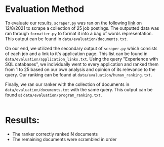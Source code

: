 # Evaluation Method

To evaluate our results, `scraper.py` was ran on the following [link](https://www.linkedin.com/jobs/search?keywords=software%20engineering&location=&geoId=&trk=homepage-jobseeker_jobs-search-bar_search-submit&position=1&pageNum=0) on 12/8/2021 to scrape a collection of 25 job postings. The outputted data was ran through `formatter.py` to format it into a bag of words representation. This output can be found in `data/evaluation/documents.txt`. 

On our end, we utilized the secondary output of `scraper.py` which consists of each job and a link to it's application page. This list can be found in `data/evaluation/application_links.txt`. Using the query "Experience with SQL databases", we individually went to every application and ranked them from 1 to 25 based on our own analysis and opinion of its relevance to the query. Our ranking can be found at `data/evaluation/human_ranking.txt`. 

Finally, we ran our ranker with the collection of documents in `data/evaluation/documents.txt` with the same query. This output can be found at `data/evaluation/program_ranking.txt`.
<br><br>


# Results:
- The ranker correctly ranked N documents
- The remaining documents were scrambled in order
